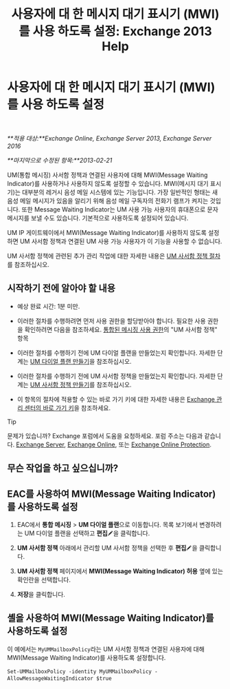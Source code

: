 ﻿---
title: '사용자에 대 한 메시지 대기 표시기 (MWI)를 사용 하도록 설정: Exchange 2013 Help'
TOCTitle: 사용자에 대 한 메시지 대기 표시기 (MWI)를 사용 하도록 설정
ms:assetid: 3d0ca657-00b6-4108-a850-b092fede1f75
ms:mtpsurl: https://technet.microsoft.com/ko-kr/library/Dd335216(v=EXCHG.150)
ms:contentKeyID: 50555968
ms.date: 05/22/2018
mtps_version: v=EXCHG.150
ms.translationtype: MT
---

# 사용자에 대 한 메시지 대기 표시기 (MWI)를 사용 하도록 설정

 

_**적용 대상:**Exchange Online, Exchange Server 2013, Exchange Server 2016_

_**마지막으로 수정된 항목:**2013-02-21_

UM(통합 메시징) 사서함 정책과 연결된 사용자에 대해 MWI(Message Waiting Indicator)를 사용하거나 사용하지 않도록 설정할 수 있습니다. MWI(메시지 대기 표시기)는 대부분의 레거시 음성 메일 시스템에 있는 기능입니다. 가장 일반적인 형태는 새 음성 메일 메시지가 있음을 알리기 위해 음성 메일 구독자의 전화기 램프가 켜지는 것입니다. 또한 Message Waiting Indicator는 UM 사용 가능 사용자의 휴대폰으로 문자 메시지를 보낼 수도 있습니다. 기본적으로 사용하도록 설정되어 있습니다.

UM IP 게이트웨이에서 MWI(Message Waiting Indicator)를 사용하지 않도록 설정하면 UM 사서함 정책과 연결된 UM 사용 가능 사용자가 이 기능을 사용할 수 없습니다.

UM 사서함 정책에 관련된 추가 관리 작업에 대한 자세한 내용은 [UM 사서함 정책 절차](um-mailbox-policy-procedures-exchange-2013-help.md)를 참조하십시오.

## 시작하기 전에 알아야 할 내용

  - 예상 완료 시간: 1분 미만.

  - 이러한 절차를 수행하려면 먼저 사용 권한을 할당받아야 합니다. 필요한 사용 권한을 확인하려면 다음을 참조하세요. [통합된 메시징 사용 권한](unified-messaging-permissions-exchange-2013-help.md)의 "UM 사서함 정책" 항목

  - 이러한 절차를 수행하기 전에 UM 다이얼 플랜을 만들었는지 확인합니다. 자세한 단계는 [UM 다이얼 플랜 만들기](create-a-um-dial-plan-exchange-2013-help.md)을 참조하십시오.

  - 이러한 절차를 수행하기 전에 UM 사서함 정책을 만들었는지 확인합니다. 자세한 단계는 [UM 사서함 정책 만들기](create-a-um-mailbox-policy-exchange-2013-help.md)를 참조하십시오.

  - 이 항목의 절차에 적용할 수 있는 바로 가기 키에 대한 자세한 내용은 [Exchange 관리 센터의 바로 가기 키](keyboard-shortcuts-in-the-exchange-admin-center-exchange-online-protection-help.md)을 참조하세요.


> [!TIP]
> 문제가 있습니까? Exchange 포럼에서 도움을 요청하세요. 포럼 주소는 다음과 같습니다. <A href="https://go.microsoft.com/fwlink/p/?linkid=60612">Exchange Server</A>, <A href="https://go.microsoft.com/fwlink/p/?linkid=267542">Exchange Online</A>, 또는 <A href="https://go.microsoft.com/fwlink/p/?linkid=285351">Exchange Online Protection</A>.



## 무슨 작업을 하고 싶으십니까?

## EAC를 사용하여 MWI(Message Waiting Indicator)를 사용하도록 설정

1.  EAC에서 **통합 메시징** \> **UM 다이얼 플랜**으로 이동합니다. 목록 보기에서 변경하려는 UM 다이얼 플랜을 선택하고 **편집**![편집 아이콘](images/JJ218640.6f53ccb2-1f13-4c02-bea0-30690e6ea71d(EXCHG.150).gif "편집 아이콘")을 클릭합니다.

2.  **UM 사서함 정책** 아래에서 관리할 UM 사서함 정책을 선택한 후 **편집**![편집 아이콘](images/JJ218640.6f53ccb2-1f13-4c02-bea0-30690e6ea71d(EXCHG.150).gif "편집 아이콘")을 클릭합니다.

3.  **UM 사서함 정책** 페이지에서 **MWI(Message Waiting Indicator) 허용** 옆에 있는 확인란을 선택합니다.

4.  **저장**을 클릭합니다.

## 셸을 사용하여 MWI(Message Waiting Indicator)를 사용하도록 설정

이 예에서는 `MyUMMailboxPolicy`라는 UM 사서함 정책과 연결된 사용자에 대해 MWI(Message Waiting Indicator)를 사용하도록 설정합니다.

    Set-UMMailboxPolicy -identity MyUMMailboxPolicy -AllowMessageWaitingIndicator $true

